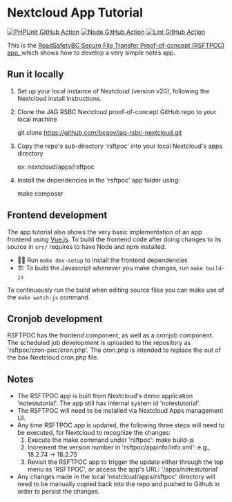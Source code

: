 # Nextcloud App Tutorial

[![PHPUnit GitHub Action](https://github.com/nextcloud/app-tutorial/workflows/PHPUnit/badge.svg)](https://github.com/nextcloud/app-tutorial/actions?query=workflow%3APHPUnit)
[![Node GitHub Action](https://github.com/nextcloud/app-tutorial/workflows/Node/badge.svg)](https://github.com/nextcloud/app-tutorial/actions?query=workflow%3ANode)
[![Lint GitHub Action](https://github.com/nextcloud/app-tutorial/workflows/Lint/badge.svg)](https://github.com/nextcloud/app-tutorial/actions?query=workflow%3ALint)

This is the [RoadSafetyBC Secure File Transfer Proof-of-concept (RSFTPOC) app.  ](https://docs.nextcloud.com/server/latest/developer_manual/app_development/tutorial.html) which shows how to develop a very simple notes app.
 
## Run it locally

1. Set up your local instance of Nextcloud (version v20), following the Nextcloud install instructions.

2. Clone the JAG RSBC Nextcloud proof-of-concept GitHub repo to your local machine

    git clone https://github.com/bcgov/jag-rsbc-nextcloud.git

3. Copy the repo's sub-directory 'rsftpoc' into your local Nextcloud's apps directory

    ex: nextcloud/apps/rsftpoc

4. Install the dependencies in the 'rsftpoc' app folder using:

    make composer

## Frontend development

The app tutorial also shows the very basic implementation of an app frontend using [Vue.js](https://vuejs.org/). To build the frontend code after doing changes to its source in `src/` requires to have Node and npm installed.

- 👩‍💻 Run `make dev-setup` to install the frontend dependencies
- 🏗 To build the Javascript whenever you make changes, run `make build-js`

To continuously run the build when editing source files you can make use of the `make watch-js` command.

## Cronjob development

RSFTPOC has the frontend component, as well as a cronjob component.  The scheduled job development is uploaded to the repository as 'rsftpoc/cron-poc/cron.php'.  The cron.php is intended to replace the out of the box Nextcloud cron.php file.

## Notes

* The RSFTPOC app is built from Nextcloud's demo application 'notestutorial'.  The app still has internal system id 'notestutorial'.
* The RSFTPOC will need to be installed via Nextcloud Apps management UI.
* Any time RSFTPOC app is updated, the following three steps will need to be executed, for Nextcloud to recognize the changes:
   1. Execute the make command under 'rsftpoc': make build-js
   2. Increment the version number in 'rsftpoc/appinfo/info.xml': e.g., 18.2.74 -> 18.2.75
   3. Revisit the RSFTPOC app to trigger the update either through the top menu as 'RSFTPOC', or access the app's URL: '/apps/notestutorial'
* Any changes made in the local 'nextcloud/apps/rsftpoc' directory will need to be manually copied back into the repo and pushed to Github in order to persist the changes.